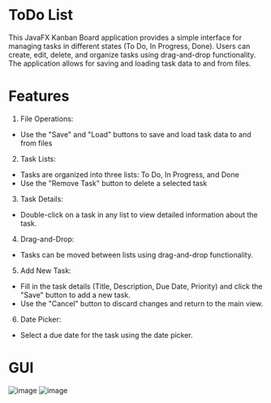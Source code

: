 # ToDo List
This JavaFX Kanban Board application provides a simple interface for managing tasks in different states (To Do, In Progress, Done). 
Users can create, edit, delete, and organize tasks using drag-and-drop functionality. The application allows for saving and loading task data to and from files.
# Features
1. File Operations:
- Use the "Save" and "Load" buttons to save and load task data to and from files
2. Task Lists:
- Tasks are organized into three lists: To Do, In Progress, and Done
- Use the "Remove Task" button to delete a selected task
3. Task Details:
- Double-click on a task in any list to view detailed information about the task.
4. Drag-and-Drop:
- Tasks can be moved between lists using drag-and-drop functionality.
5. Add New Task:
- Fill in the task details (Title, Description, Due Date, Priority) and click the "Save" button to add a new task.
- Use the "Cancel" button to discard changes and return to the main view.
6. Date Picker:
- Select a due date for the task using the date picker.

# GUI
![image](https://github.com/xKaiLee/to-do-list-app/assets/70294169/9f2653e3-698b-4960-8f4e-fad424430820)
![image](https://github.com/xKaiLee/to-do-list-app/assets/70294169/288cca44-bfe6-47a3-88f9-34971cb68a8e)
